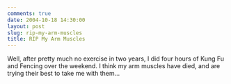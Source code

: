 ```yaml
---
comments: true
date: 2004-10-18 14:30:00
layout: post
slug: rip-my-arm-muscles
title: RIP My Arm Muscles
---
```


Well, after pretty much no exercise in two years, I did four hours of Kung Fu and Fencing over the weekend.  I think my arm muscles have died, and are trying their best to take me with them...
